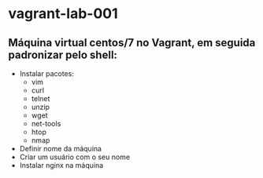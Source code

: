 # vagrant-lab-001

## Máquina virtual centos/7 no Vagrant, em seguida padronizar pelo shell:
* Instalar pacotes:
  * vim
  * curl
  * telnet
  * unzip
  * wget
  * net-tools
  * htop
  * nmap
* Definir nome da máquina
* Criar um usuário com o seu nome
* Instalar nginx na máquina
